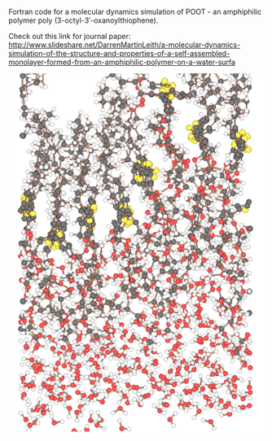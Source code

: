 Fortran code for a molecular dynamics simulation of POOT - an amphiphilic polymer poly (3-octyl-3′-oxanoylthiophene).

Check out this link for journal paper: http://www.slideshare.net/DarrenMartinLeith/a-molecular-dynamics-simulation-of-the-structure-and-properties-of-a-self-assembled-monolayer-formed-from-an-amphiphilic-polymer-on-a-water-surfa


![Alt text](https://github.com/leithdm/Fortran-Computational-Chemistry/blob/master/screen_shot.png "POOT")
